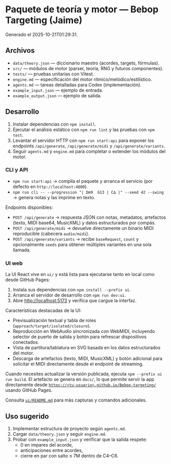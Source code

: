 # Paquete de teoría y motor — Bebop Targeting (Jaime)
Generado el 2025-10-21T01:29:31.

## Archivos
- `data/theory.json` — diccionario maestro (acordes, targets, fórmulas).
- `src/` — módulos de motor (parser, teoría, RNG y futuros componentes).
- `tests/` — pruebas unitarias con Vitest.
- `engine.md` — especificación del motor rítmico/melódico/estilístico.
- `agents.md` — tareas detalladas para Codex (implementación).
- `example_input.json` — ejemplo de entrada.
- `example_output.json` — ejemplo de salida.

## Desarrollo
1. Instalar dependencias con `npm install`.
2. Ejecutar el análisis estático con `npm run lint` y las pruebas con `npm test`.
3. Levantar el servidor HTTP con `npm run start:api` para exponer los endpoints `/api/generate`, `/api/generate/midi` y `/api/generate/variants`.
4. Seguir `agents.md` y `engine.md` para completar o extender los módulos del motor.

### CLI y API
- `npm run start:api` → compila el paquete y arranca el servicio (por defecto en `http://localhost:4000`).
- `npm run cli -- --progression "| Dm9  G13 | C∆ |" --seed 42 --swing` → genera notas y las imprime en texto.

Endpoints disponibles:

- `POST /api/generate` → respuesta JSON con notas, metadatos, artefactos (texto, MIDI base64, MusicXML) y datos estructurados por compás.
- `POST /api/generate/midi` → devuelve directamente un binario MIDI reproducible (cabecera `audio/midi`).
- `POST /api/generate/variants` → recibe `baseRequest`, `count` y opcionalmente `seeds` para obtener múltiples variantes en una sola llamada.

### UI web
La UI React vive en `ui/` y está lista para ejecutarse tanto en local como desde GitHub Pages:

1. Instala sus dependencias con `npm install --prefix ui`.
2. Arranca el servidor de desarrollo con `npm run dev:ui`.
3. Abre [http://localhost:5173](http://localhost:5173) y verifica que cargue la interfaz.

Características destacadas de la UI:

- Previsualización textual y tabla de roles (`approach/target/isolated/closure`).
- Reproducción en WebAudio sincronizada con WebMIDI, incluyendo selector de puerto de salida y botón para refrescar dispositivos conectados.
- Vista de partitura/tablatura en SVG basada en los datos estructurados del motor.
- Descarga de artefactos (texto, MIDI, MusicXML) y botón adicional para solicitar el MIDI directamente desde el endpoint de streaming.

Cuando necesites actualizar la versión publicada, ejecuta `npm --prefix ui run build`. El artefacto se genera en `docs/`, lo que permite servir la app directamente desde [`https://<tu-usuario>.github.io/Bebop-targeting/`](https://<tu-usuario>.github.io/Bebop-targeting/) usando GitHub Pages.

Consulta [`ui/README.md`](ui/README.md) para más capturas y comandos adicionales.

## Uso sugerido
1. Implementar estructura de proyecto según `agents.md`.
2. Cargar `data/theory.json` y seguir `engine.md`.
3. Probar con `example_input.json` y verificar que la salida respete:
   - 0 en impares del acorde,
   - anticipaciones entre acordes,
   - cierre en par con salto ≤ 7M dentro de C4–C6.
